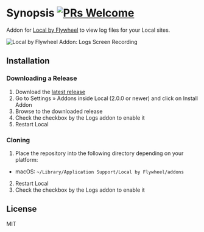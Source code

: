 # Synopsis [![PRs Welcome](https://img.shields.io/badge/PRs-welcome-brightgreen.svg)](https://github.com/morganestes/local-addon-logs/pulls/)

Addon for [Local by Flywheel](https://local.getflywheel.com) to view log files for your Local sites.

![Local by Flywheel Addon: Logs Screen Recording](/screenrecording.gif?raw=true)

## Installation

### Downloading a Release

1. Download the [latest release](https://github.com/artifex404/local-addon-logs)
2. Go to Settings » Addons inside Local (2.0.0 or newer) and click on Install Addon
3. Browse to the downloaded release
4. Check the checkbox by the Logs addon to enable it
5. Restart Local

### Cloning

1. Place the repository into the following directory depending on your platform:
- macOS: `~/Library/Application Support/Local by Flywheel/addons`
2. Restart Local
3. Check the checkbox by the Logs addon to enable it

## License

MIT
